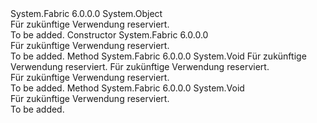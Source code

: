<Type Name="FabricWorkerEntryPoint" FullName="System.Fabric.FabricWorkerEntryPoint">
  <TypeSignature Language="C#" Value="public abstract class FabricWorkerEntryPoint" />
  <TypeSignature Language="ILAsm" Value=".class public auto ansi abstract beforefieldinit FabricWorkerEntryPoint extends System.Object" />
  <TypeSignature Language="DocId" Value="T:System.Fabric.FabricWorkerEntryPoint" />
  <TypeSignature Language="VB.NET" Value="Public MustInherit Class FabricWorkerEntryPoint" />
  <TypeSignature Language="F#" Value="type FabricWorkerEntryPoint = class" />
  <AssemblyInfo>
    <AssemblyName>System.Fabric</AssemblyName>
    <AssemblyVersion>6.0.0.0</AssemblyVersion>
  </AssemblyInfo>
  <Base>
    <BaseTypeName>System.Object</BaseTypeName>
  </Base>
  <Interfaces />
  <Docs>
    <summary>
      <para>Für zukünftige Verwendung reserviert.</para>
    </summary>
    <remarks>To be added.</remarks>
  </Docs>
  <Members>
    <Member MemberName=".ctor">
      <MemberSignature Language="C#" Value="protected FabricWorkerEntryPoint ();" />
      <MemberSignature Language="ILAsm" Value=".method familyhidebysig specialname rtspecialname instance void .ctor() cil managed" />
      <MemberSignature Language="DocId" Value="M:System.Fabric.FabricWorkerEntryPoint.#ctor" />
      <MemberSignature Language="VB.NET" Value="Protected Sub New ()" />
      <MemberType>Constructor</MemberType>
      <AssemblyInfo>
        <AssemblyName>System.Fabric</AssemblyName>
        <AssemblyVersion>6.0.0.0</AssemblyVersion>
      </AssemblyInfo>
      <Parameters />
      <Docs>
        <summary>
          <para>Für zukünftige Verwendung reserviert.</para>
        </summary>
        <remarks>To be added.</remarks>
      </Docs>
    </Member>
    <Member MemberName="Activate">
      <MemberSignature Language="C#" Value="protected abstract void Activate (System.Fabric.FabricRuntime runtime, System.Fabric.CodePackageActivationContext activationContext);" />
      <MemberSignature Language="ILAsm" Value=".method familyhidebysig newslot virtual instance void Activate(class System.Fabric.FabricRuntime runtime, class System.Fabric.CodePackageActivationContext activationContext) cil managed" />
      <MemberSignature Language="DocId" Value="M:System.Fabric.FabricWorkerEntryPoint.Activate(System.Fabric.FabricRuntime,System.Fabric.CodePackageActivationContext)" />
      <MemberSignature Language="VB.NET" Value="Protected MustOverride Sub Activate (runtime As FabricRuntime, activationContext As CodePackageActivationContext)" />
      <MemberSignature Language="F#" Value="abstract member Activate : System.Fabric.FabricRuntime * System.Fabric.CodePackageActivationContext -&gt; unit" Usage="fabricWorkerEntryPoint.Activate (runtime, activationContext)" />
      <MemberType>Method</MemberType>
      <AssemblyInfo>
        <AssemblyName>System.Fabric</AssemblyName>
        <AssemblyVersion>6.0.0.0</AssemblyVersion>
      </AssemblyInfo>
      <ReturnValue>
        <ReturnType>System.Void</ReturnType>
      </ReturnValue>
      <Parameters>
        <Parameter Name="runtime" Type="System.Fabric.FabricRuntime" />
        <Parameter Name="activationContext" Type="System.Fabric.CodePackageActivationContext" />
      </Parameters>
      <Docs>
        <param name="runtime">
          <para>Für zukünftige Verwendung reserviert.</para>
        </param>
        <param name="activationContext">
          <para>Für zukünftige Verwendung reserviert.</para>
        </param>
        <summary>
          <para> Für zukünftige Verwendung reserviert.</para>
        </summary>
        <remarks>To be added.</remarks>
      </Docs>
    </Member>
    <Member MemberName="Deactivate">
      <MemberSignature Language="C#" Value="protected virtual void Deactivate ();" />
      <MemberSignature Language="ILAsm" Value=".method familyhidebysig newslot virtual instance void Deactivate() cil managed" />
      <MemberSignature Language="DocId" Value="M:System.Fabric.FabricWorkerEntryPoint.Deactivate" />
      <MemberSignature Language="VB.NET" Value="Protected Overridable Sub Deactivate ()" />
      <MemberSignature Language="F#" Value="abstract member Deactivate : unit -&gt; unit&#xA;override this.Deactivate : unit -&gt; unit" Usage="fabricWorkerEntryPoint.Deactivate " />
      <MemberType>Method</MemberType>
      <AssemblyInfo>
        <AssemblyName>System.Fabric</AssemblyName>
        <AssemblyVersion>6.0.0.0</AssemblyVersion>
      </AssemblyInfo>
      <ReturnValue>
        <ReturnType>System.Void</ReturnType>
      </ReturnValue>
      <Parameters />
      <Docs>
        <summary>
          <para>Für zukünftige Verwendung reserviert.</para>
        </summary>
        <remarks>To be added.</remarks>
      </Docs>
    </Member>
  </Members>
</Type>